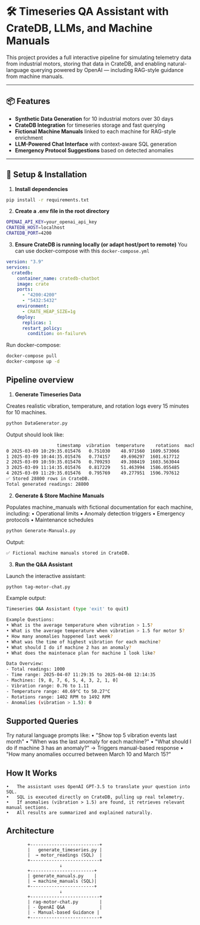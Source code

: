 # 🛠️ Timeseries QA Assistant with CrateDB, LLMs, and Machine Manuals

This project provides a full interactive pipeline for simulating telemetry data from industrial motors, storing that data in CrateDB, and enabling natural-language querying powered by OpenAI — including RAG-style guidance from machine manuals.

---

## 📦 Features

- **Synthetic Data Generation** for 10 industrial motors over 30 days
- **CrateDB Integration** for timeseries storage and fast querying
- **Fictional Machine Manuals** linked to each machine for RAG-style enrichment
- **LLM-Powered Chat Interface** with context-aware SQL generation
- **Emergency Protocol Suggestions** based on detected anomalies

---

## 🚀 Setup & Installation

1. **Install dependencies**

```bash
pip install -r requirements.txt
```

2. **Create a .env file in the root directory**

``` bash
OPENAI_API_KEY=your_openai_api_key
CRATEDB_HOST=localhost
CRATEDB_PORT=4200
```

3. **Ensure CrateDB is running locally (or adapt host/port to remote)**
You can use docker-compose with this `docker-compose.yml` 
``` yaml
version: "3.9"
services:
  cratedb:
    container_name: cratedb-chatbot
    image: crate
    ports:
      - "4200:4200"
      - "5432:5432"
    environment:
      - CRATE_HEAP_SIZE=1g
    deploy:
      replicas: 1
      restart_policy:
        condition: on-failure%
```

Run docker-compose:
``` bash
docker-compose pull   
docker-compose up -d
```


## Pipeline overview

1. **Generate Timeseries Data**

Creates realistic vibration, temperature, and rotation logs every 15 minutes for 10 machines.

``` bash
python DataGenerator.py
```
Output should look like:

``` bash
                   timestamp  vibration  temperature    rotations  machine_id
0 2025-03-09 10:29:35.015476   0.751030    48.971560  1609.573066           0
1 2025-03-09 10:44:35.015476   0.774157    49.696297  1601.617712           0
2 2025-03-09 10:59:35.015476   0.709293    49.308419  1603.563044           0
3 2025-03-09 11:14:35.015476   0.817229    51.463994  1586.055485           0
4 2025-03-09 11:29:35.015476   0.795769    49.277951  1596.797612           0
✅ Stored 28800 rows in CrateDB.
Total generated readings: 28800
```

2. **Generate & Store Machine Manuals**

Populates machine_manuals with fictional documentation for each machine, including:
	•	Operational limits
	•	Anomaly detection triggers
	•	Emergency protocols
	•	Maintenance schedules

``` bash
python Generate-Manuals.py
```

Output:
``` bash
✅ Fictional machine manuals stored in CrateDB.
```

3. **Run the Q&A Assistant**

Launch the interactive assistant:

``` bash
python tag-motor-chat.py
```

Example output:

``` bash
Timeseries Q&A Assistant (type 'exit' to quit)

Example Questions:
• What is the average temperature when vibration > 1.5?
• What is the average temperature when vibration > 1.5 for motor 5?
• How many anomalies happened last week?
• What was the time of highest vibration for each machine?
• What should I do if machine 2 has an anomaly?
• What does the maintenace plan for machine 1 look like?

Data Overview:
- Total readings: 1000
- Time range: 2025-04-07 11:29:35 to 2025-04-08 12:14:35
- Machines: [9, 8, 7, 6, 5, 4, 3, 2, 1, 0]
- Vibration range: 0.76 to 1.11
- Temperature range: 40.69°C to 50.27°C
- Rotations range: 1402 RPM to 1492 RPM
- Anomalies (vibration > 1.5): 0
```

## Supported Queries
Try natural language prompts like:
	•	"Show top 5 vibration events last month"
	•	"When was the last anomaly for each machine?"
	•	"What should I do if machine 3 has an anomaly?"  → Triggers manual-based response
	•	"How many anomalies occurred between March 10 and March 15?"

##  How It Works
	•	The assistant uses OpenAI GPT-3.5 to translate your question into SQL.
	•	SQL is executed directly on CrateDB, pulling up real telemetry.
	•	If anomalies (vibration > 1.5) are found, it retrieves relevant manual sections.
	•	All results are summarized and explained naturally.


## Architecture
            +--------------------------+
            |   generate_timeseries.py |
            |  → motor_readings (SQL)  |
            +--------------------------+
                        ↓
            +------------------------+
            | generate_manuals.py    |
            | → machine_manuals (SQL)|
            +------------------------+
                        ↓
            +--------------------------+
            | rag-motor-chat.py        |
            | - OpenAI Q&A             |
            | - Manual-based Guidance |
            +--------------------------+